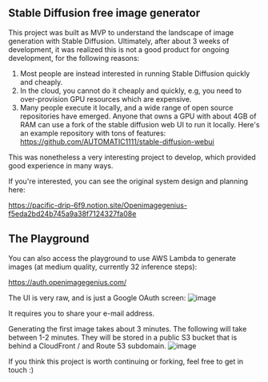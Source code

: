 ## Stable Diffusion free image generator

This project was built as MVP to understand the landscape of image generation with Stable Diffusion.
Ultimately, after about 3 weeks of development, it was realized this is not a good product for ongoing development, for the following reasons:

1. Most people are instead interested in running Stable Diffusion quickly and cheaply.
2. In the cloud, you cannot do it cheaply and quickly, e.g, you need to over-provision GPU resources which are expensive.
3. Many people execute it locally, and a wide range of open source repositories have emerged. Anyone that owns a GPU with about 4GB of RAM can use a fork of the stable diffusion web UI to run it locally. Here's an example repository with tons of features: https://github.com/AUTOMATIC1111/stable-diffusion-webui

This was nonetheless a very interesting project to develop, which provided good experience in many ways.

If you're interested, you can see the original system design and planning here:

https://pacific-drip-6f9.notion.site/Openimagegenius-f5eda2bd24b745a9a38f7124327fa08e


## The Playground

You can also access the playground to use AWS Lambda to generate images (at medium quality, currently 32 inference steps):

https://auth.openimagegenius.com/

The UI is very raw, and is just a Google OAuth screen:
![image](https://user-images.githubusercontent.com/5386983/190959657-6b6ea360-edcd-48b3-ab5b-0ff751940dff.png)

It requires you to share your e-mail address.

Generating the first image takes about 3 minutes. The following will take between 1-2 minutes. They will be stored in a public S3 bucket that is behind a CloudFront / and Route 53 subdomain.
![image](https://user-images.githubusercontent.com/5386983/190960033-3cf449db-4d7f-4ace-bd49-e06115afaaaa.png)

If you think this project is worth continuing or forking, feel free to get in touch :)
